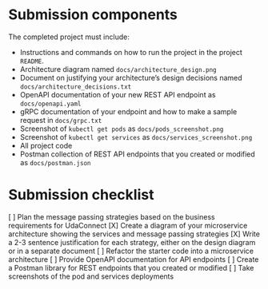 # Submission components

The completed project must include:


* Instructions and commands on how to run the project in the project `README`.
* Architecture diagram named `docs/architecture_design.png`
* Document on justifying your architecture’s design decisions named `docs/architecture_decisions.txt`
* OpenAPI documentation of your new REST API endpoint as `docs/openapi.yaml`
* gRPC documentation of your endpoint and how to make a sample request in `docs/grpc.txt`
* Screenshot of `kubectl get pods` as `docs/pods_screenshot.png`
* Screenshot of `kubectl get services` as `docs/services_screenshot.png`
* All project code
* Postman collection of REST API endpoints that you created or modified as `docs/postman.json`


# Submission checklist

[ ] Plan the message passing strategies based on the business requirements for UdaConnect
[X] Create a diagram of your microservice architecture showing the services and message passing strategies
[X] Write a 2-3 sentence justification for each strategy, either on the design diagram or in a separate document
[ ] Refactor the starter code into a microservice architecture
[ ] Provide OpenAPI documentation for API endpoints
[ ] Create a Postman library for REST endpoints that you created or modified
[ ] Take screenshots of the pod and services deployments
